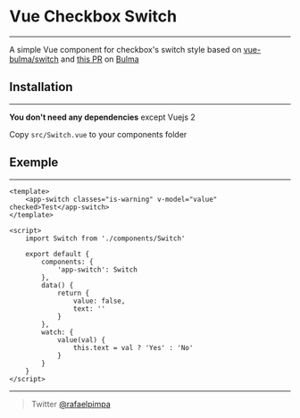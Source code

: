 # Vue Checkbox Switch

---

A simple Vue component for checkbox's switch style based on [vue-bulma/switch](https://github.com/vue-bulma/switch) and [this PR](https://github.com/jgthms/bulma/pull/544) on [Bulma](https://github.com/jgthms/bulma)

## Installation

---

**You don't need any dependencies** except Vuejs 2

Copy ``src/Switch.vue`` to your components folder

## Exemple

---

```vue
<template>
    <app-switch classes="is-warning" v-model="value" checked>Test</app-switch>
</template>

<script>
    import Switch from './components/Switch'

    export default {
        components: {
            'app-switch': Switch
        },
        data() {
            return {
                value: false,
                text: ''
            }
        },
        watch: {
            value(val) {
                this.text = val ? 'Yes' : 'No'
            }
        }
    }
</script>
```

---

> Twitter [@rafaelpimpa](https://twitter.com/rafaelpimpa)
